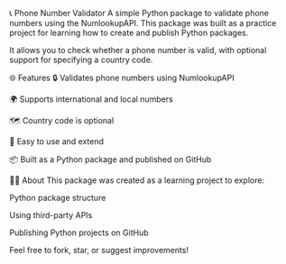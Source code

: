 📞 Phone Number Validator
A simple Python package to validate phone numbers using the NumlookupAPI. This package was built as a practice project for learning how to create and publish Python packages.

It allows you to check whether a phone number is valid, with optional support for specifying a country code.

🌐 Features
🔒 Validates phone numbers using NumlookupAPI

🌍 Supports international and local numbers

🗺️ Country code is optional

🧪 Easy to use and extend

📦 Built as a Python package and published on GitHub


🙋‍♀️ About
This package was created as a learning project to explore:

Python package structure

Using third-party APIs

Publishing Python projects on GitHub

Feel free to fork, star, or suggest improvements!